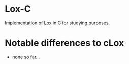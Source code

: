 # Lox-C

Implementation of [Lox](https://github.com/munificent/craftinginterpreters) in C for studying purposes.

# Notable differences to cLox

- none so far...